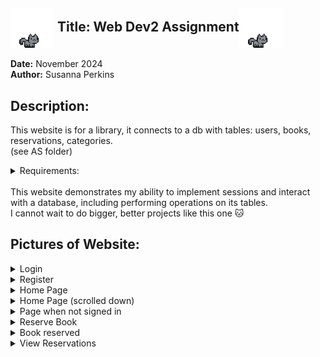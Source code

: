 <!-- Title -->
<h2>
<img src="https://raw.githubusercontent.com/erdyn/welcomeGif/refs/heads/main/pixel-cat.gif" width="70px" style="vertical-align: middle;">
<span>Title: Web Dev2 Assignment</span><img src="https://raw.githubusercontent.com/erdyn/welcomeGif/refs/heads/main/pixel-cat.gif" width="70px" style="vertical-align: middle;">
</h2>

__Date:__ November 2024 <br>
__Author:__ Susanna Perkins <br>
<!-- __Note:__ Cannot upload the code until due date for this assignment has passed -->

<!-- Website link and info
### Interact with my website!
I have uploaded a version of my website's code to a free hosting service so that you can access my website! <br>
Link: <a href= "http://erdyn.000.pe">Here</a> <br>
__NOTE__: The resources provided to this website are very limited, ie db storage, pages temporarily unavailable etc.
-->
<!-- Description -->
## Description:
This website is for a library, it connects to a db with tables: users, books, reservations, categories. <br>
(see AS folder) <br>
<details>
<summary>Requirements: </summary>
<ul>
<li>User cannot access the system if not logged in</li>
<li>User can reserve books</li>
<li>User can view their reservations</li>
<li>User can unreserve a book</li>
<li>User cannot reserve books that are already reserved</li>
</ul>
</details> <br>
This website demonstrates my ability to implement sessions and interact with a database, including performing operations on its tables. <br>
I cannot wait to do bigger, better projects like this one 🐱

<!-- Pics of Website, 8 images in drop down -->
## Pictures of Website:

<!-- Login -->
<details>
  <summary>Login</summary>
  <img src="https://raw.githubusercontent.com/erdyn/MyWebsite/refs/heads/main/pictures/login.png" alt="Login Page">
</details>

<!-- Register -->
<details>
  <summary>Register</summary>
  <img src="https://raw.githubusercontent.com/erdyn/MyWebsite/refs/heads/main/pictures/register.png" alt="Register Page">
</details>

<!-- Home -->
<details>
  <summary>Home Page</summary>
  <img src="https://raw.githubusercontent.com/erdyn/MyWebsite/refs/heads/main/pictures/index1.png" alt="Home Page">
</details>

<!-- Home 2 -->
<details>
  <summary>Home Page (scrolled down)</summary>
  <img src="https://raw.githubusercontent.com/erdyn/MyWebsite/refs/heads/main/pictures/index2.png" alt="Home Page 2">
</details>

<!-- Not signed in -->
<details>
  <summary>Page when not signed in</summary>
  <img src="https://raw.githubusercontent.com/erdyn/MyWebsite/refs/heads/main/pictures/indexNotSignedIn.png" alt="Page Not Signed In">
</details>

<!-- Reserve Book -->
<details>
  <summary>Reserve Book</summary>
  <img src="https://raw.githubusercontent.com/erdyn/MyWebsite/refs/heads/main/pictures/reserve.png" alt="Reserve Book">
</details>

<!--  Book Reserved -->
<details>
  <summary>Book reserved</summary>
  <img src="https://raw.githubusercontent.com/erdyn/MyWebsite/refs/heads/main/pictures/reserved.png" alt="Book reserved successfully">
</details>

<!-- View Reservations-->
<details>
  <summary>View Reservations</summary>
  <img src="https://raw.githubusercontent.com/erdyn/MyWebsite/refs/heads/main/pictures/viewReservations.png" alt="View Reservations">
</details>




